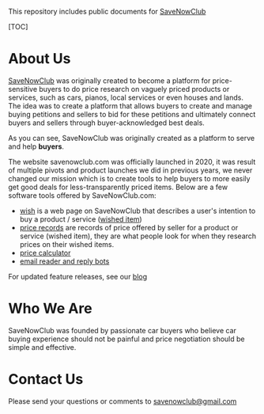 This repository includes public documents for [SaveNowClub](https://savenowclub.com)

[TOC]

# About Us

[SaveNowClub](https://savenowclub.com) was originally created to become a platform for price-sensitive buyers to do price research on vaguely priced products or services, such as cars, pianos, local services or even houses and lands.  The idea was to create a platform that allows buyers to create and manage buying petitions and sellers to bid for these petitions and ultimately connect buyers and sellers through buyer-acknowledged best deals.

As you can see, SaveNowClub was originally created as a platform to serve and help **buyers**.

The website savenowclub.com was officially launched in 2020, it was result of multiple pivots and product launches we did in previous years, we never changed our mission which is to create tools to help buyers to more easily get good deals for less-transparently priced items.  Below are a few software tools offered by SaveNowClub.com:

* [wish](/docs/2371/tutorial-buying-groups-and-price-records#what-is-wish) is a web page on SaveNowClub that describes a user's intention to buy a product / service ([wished item](https://savenowclub.com/docs/2371/tutorial-buying-groups-and-price-records#what-is-wished-item)) 
* [price records](/docs/2371/tutorial-buying-projects-and-price-records#what-is-price-record) are records of price offered by seller for a product or service (wished item), they are what people look for when they research prices on their wished items.
* [price calculator](https://savenowclub.com/web/ttl-otd-price-converter)
* [email reader and reply bots](/docs/2376/savenowclub-features#api-access)

For updated feature releases, see our [blog](http://blog.savenowclub.com/)

# Who We Are

SaveNowClub was founded by passionate car buyers who believe car buying experience should not be painful and price negotiation should be simple and effective. 

# Contact Us

Please send your questions or comments to <a href="mailto: savenowclub@gmail.com">savenowclub@gmail.com</a>